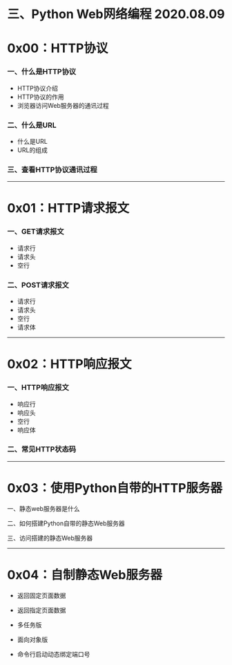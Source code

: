 # 三、Python Web网络编程 2020.08.09

# 0x00：HTTP协议

### 一、什么是HTTP协议

+ HTTP协议介绍
+ HTTP协议的作用
+ 浏览器访问Web服务器的通讯过程

### 二、什么是URL

+ 什么是URL
+ URL的组成

### 三、查看HTTP协议通讯过程

------

# 0x01：HTTP请求报文

### 一、GET请求报文

+ 请求行
+ 请求头
+ 空行

### 二、POST请求报文

+ 请求行
+ 请求头
+ 空行
+ 请求体

------

# 0x02：HTTP响应报文

### 一、HTTP响应报文

+ 响应行
+ 响应头
+ 空行
+ 响应体

### 二、常见HTTP状态码

-------

# 0x03：使用Python自带的HTTP服务器

一、静态web服务器是什么



二、如何搭建Python自带的静态Web服务器



三、访问搭建的静态Web服务器



-----

# 0x04：自制静态Web服务器

+ 返回固定页面数据

  

+ 返回指定页面数据

  

+ 多任务版

  

+ 面向对象版

  

+ 命令行启动动态绑定端口号